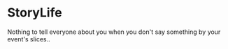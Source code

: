 # StoryLife
Nothing to tell everyone about you when you don't say something by your event's slices..
